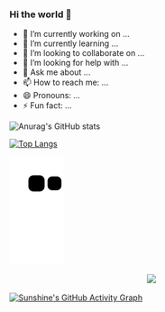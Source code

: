### Hi the world 👋
- 🔭 I’m currently working on ...
- 🌱 I’m currently learning ...
- 👯 I’m looking to collaborate on ...
- 🤔 I’m looking for help with ...
- 💬 Ask me about ...
- 📫 How to reach me: ...
- 😄 Pronouns: ...
- ⚡ Fun fact: ...
<!--
**Libidoi/Libidoi** is a ✨ _special_ ✨ repository because its `README.md` (this file) appears on your GitHub profile.

Here are some ideas to get you started:

- 🔭 I’m currently working on ...
- 🌱 I’m currently learning ...
- 👯 I’m looking to collaborate on ...
- 🤔 I’m looking for help with ...
- 💬 Ask me about ...
- 📫 How to reach me: ...
- 😄 Pronouns: ...
- ⚡ Fun fact: ...
-->

![Anurag's GitHub stats](https://github-readme-stats.vercel.app/api?username=Libidoi&show_icons=true&theme=synthwave)

[![Top Langs](https://github-readme-stats.vercel.app/api/top-langs/?username=Libidoi&layout=compact)](https://github.com/Libidoi/github-readme-stats)


![](https://raw.githubusercontent.com/Libidoi/Libidoi/main/assets/github-contribution-grid-snake.svg)

<div align="center"><img src="https://cdn.jsdelivr.net/gh/Libidoi/Libidoi/assets/github-contribution-grid-snake.svg" /></div>

[![Sunshine's GitHub Activity Graph](https://activity-graph.herokuapp.com/graph?username=Libidoi&theme=xcode)](https://github.com/Libidoi)
